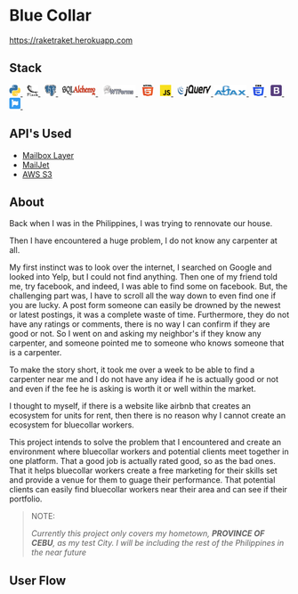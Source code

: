 # Blue Collar

https://raketraket.herokuapp.com

## Stack
<a href ='https://www.python.org/'>  <img src ='static/images/readme_images/python.svg' alt ='Python' width='20px' height ='20px'> </a> &nbsp;
<a href ='https://flask.palletsprojects.com/en/1.1.x/'>  <img src ='static/images/readme_images/flask.svg' alt ='Flask' width='20px' height ='20px'> </a> &nbsp;
<a href ='https://www.postgresql.org/'>  <img src ='static/images/readme_images/postgresql.svg' alt ='Postgresql' width='20px' height ='20px'> </a> &nbsp;
<a href ='https://www.sqlalchemy.org/'>  <img src ='static/images/readme_images/sqlalchemy.png' alt ='SQLAlchemy' width='60px' height ='20px'> </a> &nbsp;
<a href ='https://wtforms.readthedocs.io/en/2.3.x/#'>  <img src ='static/images/readme_images/wtforms.png' alt ='Python' width='60px' height ='20px'> </a> &nbsp;
<a href ='https://developer.mozilla.org/en-US/docs/Web/Guide/HTML/HTML5'>  <img src ='static/images/readme_images/html-5.svg' alt ='HTML5' width='20px' height ='20px'></a> &nbsp;
<a href ='https://developer.mozilla.org/en-US/docs/Web/JavaScript'>  <img src ='static/images/readme_images/javascript.svg' alt ='JavaScript' width='20px' height ='20px'> </a> &nbsp;
<a href ='https://jquery.com/'>  <img src ='static/images/readme_images/jquery.svg' alt ='JQuery' width='60px' height ='20px'> 
<a href ='https://www.npmjs.com/package/axios'>  <img src ='static/images/readme_images/ajax.png' alt ='Axios-AJAX' width='60px' height ='20px'> </a> &nbsp;
<a href ='https://www.w3.org/TR/CSS/'>  <img src ='static/images/readme_images/css-3.svg' alt ='CSS33' width='20px' height ='20px'> </a> &nbsp;
<a href ='https://getbootstrap.com/'>  <img src ='static/images/readme_images/bootstrap.svg' alt ='JQuery' width='20px' height ='20px'> </a> &nbsp;
<a href ='https://fontawesome.com/'>  <img src ='static/images/readme_images/font-awesome.svg' alt ='Font Awesome' width='20px' height ='20px'> </a> &nbsp;

## API's Used 

- [Mailbox Layer](https://mailboxlayer.com/)
- [MailJet](https://www.mailjet.com/)
- [AWS S3](https://aws.amazon.com)

## About

Back when I was in the Philippines, I was trying to rennovate our house. 

Then I have encountered a huge problem, I do not know any carpenter at all. 

My first instinct was to look over the internet, I searched on Google and looked into Yelp, but I could not find anything. Then one of my friend told me, try facebook, and indeed, I was able to find some on facebook. But, the challenging part was, I have to scroll all the way down to even find one if you are lucky. A post form someone can easily be drowned by the newest or latest postings, it was a complete waste of time. Furthermore, they do not have any ratings or comments, there is no way I can confirm if they are good or not. So I went on and asking my neighbor's if they know any carpenter, and someone pointed me to someone who knows someone that is a carpenter. 

To make the story short, it took me over a week to be able to find a carpenter near me and I do not have any idea if he is actually good or not and even if the fee he is asking is worth it or well within the market.

I thought to myself, if there is a website like airbnb that creates an ecosystem for units for rent, then there is no reason why I cannot create an ecosystem for bluecollar workers.

This project intends to solve the problem that I encountered and create an environment where bluecollar workers and potential clients meet together in one platform. That a good job is actually rated good, so as the bad ones. That it helps bluecollar workers create a free marketing for their skills set and provide a venue for them to guage their performance. That potential clients can easily find bluecollar workers near their area and can see if their portfolio.

> NOTE:
>
>_Currently this project only covers my hometown, ***PROVINCE OF CEBU***, as my test City. I will be including the rest of the Philippines in the near future_

## User Flow


